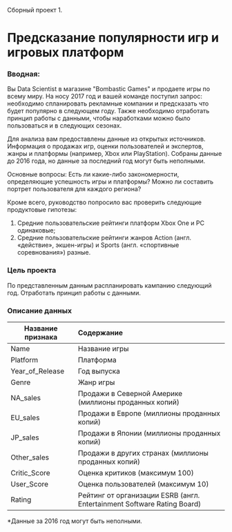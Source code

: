 Сборный проект 1. 
# Предсказание популярности игр и игровых платформ

### Вводная: 
Вы Data Scientist в магазине "Bombastic Games" и продаете игры по всему миру. На носу 2017 год и вашей команде поступил запрос: необходимо спланировать рекламные компании и предсказать что будет популярно в следующем году. Также необходимо отработать принцип работы с данными, чтобы наработками можно было пользоваться и в следующих сезонах.

Для анализа вам предоставлены данные из открытых источников. Информация о продажах игр, оценки пользователей и экспертов, жанры и платформы (например, Xbox или PlayStation). Собраны данные до 2016 года, но данные за последний год могут быть неполными.

Основные вопросы:
Есть ли какие-либо закономерности, определяющие успешность игры и платформы?
Можно ли составить портрет пользователя для каждого региона?

Кроме всего, руководство попросило вас проверить следующие продуктовые гипотезы:

1. Средние пользовательские рейтинги платформ Xbox One и PC одинаковые;
2. Средние пользовательские рейтинги жанров Action (англ. «действие», экшен-игры) и Sports (англ. «спортивные соревнования») разные.


### Цель проекта 
По представленным данным распланировать кампанию следующий год. Отработать принцип работы с данными.

### Описание данных 
Название признака | Содержание 
---|:---
Name | Название игры
Platform | Платформа
Year_of_Release | Год выпуска
Genre | Жанр игры
NA_sales | Продажи в Северной Америке (миллионы проданных копий)
EU_sales | Продажи в Европе (миллионы проданных копий)
JP_sales | Продажи в Японии (миллионы проданных копий)
Other_sales | Продажи в других странах (миллионы проданных копий)
Critic_Score | Оценка критиков (максимум 100)
User_Score | Оценка пользователей (максимум 10)
Rating | Рейтинг от организации ESRB (англ. Entertainment Software Rating Board)

*Данные за 2016 год могут быть неполными.